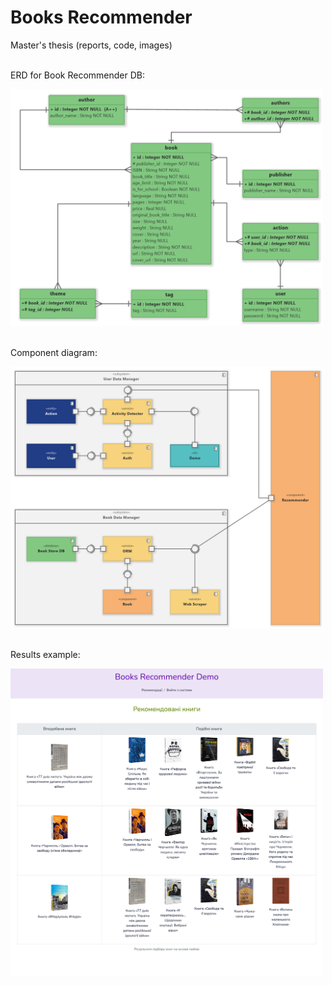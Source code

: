 # Books Recommender
Master's thesis (reports, code, images)
<br>
<br>
<p>ERD for Book Recommender DB:</p>
<img src="https://github.com/alinaHinzhulBSNU/Books-Recommender/blob/main/images/ERD.png" width="500px">
<br>
<br>
<p>Component diagram:</p>
<img src="https://github.com/alinaHinzhulBSNU/Books-Recommender/blob/main/images/ComponentDiagram.png" width="500px">
<br>
<br>
<p>Results example:</p>
<img src="https://github.com/alinaHinzhulBSNU/Books-Recommender/blob/main/images/recommendations.png" width="500px">

